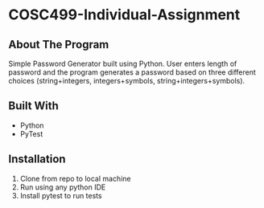 # COSC499-Individual-Assignment

## About The Program
Simple Password Generator built using Python. User enters length of password and the program generates a password based on three different choices (string+integers, integers+symbols, string+integers+symbols).

## Built With
* Python
* PyTest

## Installation 
1. Clone from repo to local machine 
2. Run using any python IDE 
3. Install pytest to run tests